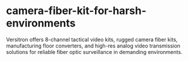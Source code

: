 # camera-fiber-kit-for-harsh-environments
Versitron offers 8-channel tactical video kits, rugged camera fiber kits, manufacturing floor converters, and high-res analog video transmission solutions for reliable fiber optic surveillance in demanding environments.
